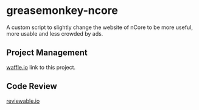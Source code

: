 # greasemonkey-ncore

A custom script to slightly change the website of nCore to be more useful, more usable and less crowded by ads.

## Project Management

[waffle.io](//waffle.io/richrdkng/greasemonkey-ncore) link to this project.

## Code Review

[reviewable.io](//reviewable.io/reviews/richrdkng/greasemonkey-ncore)
